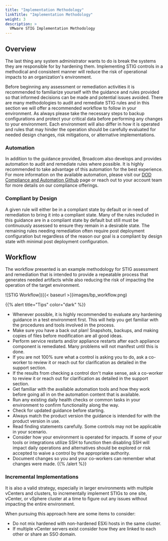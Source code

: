 ```yaml
---
title: "Implementation Methodology"
linkTitle: "Implementation Methodology"
weight: 3
description: >
  VMware STIG Implementation Methodology
---
```

## Overview
The last thing any system administrator wants to do is break the systems they are responsible for by hardening them. Implementing STIG controls in a methodical and consistent manner will reduce the risk of operational impacts to an organization's environment.  

Before beginning any assessment or remediation activities it is recommended to familiarize yourself with the guidance and rules provided so that informed decisions can be made and potential issues avoided. There are many methodologies to audit and remediate STIG rules and in this section we will offer a recommended workflow to follow in your environment. As always please take the necessary steps to backup configurations and protect your critical data before performing any changes to your environment. Each environment will also differ in how it is operated and rules that may hinder the operation should be carefully evaluated for needed design changes, risk mitigations, or alternative implementations.  

### Automation
In addition to the guidance provided, Broadcom also develops and provides automation to audit and remediate rules where possible. It is highly recommended to take advantage of this automation for the best experience.
For more information on the available automation, please visit our [DOD Compliance and Automation Github](https://github.com/vmware/dod-compliance-and-automation/) page or reach out to your account team for more details on our compliance offerings.  

### Compliant by Design
A given rule will either be in a compliant state by default or in need of remediation to bring it into a compliant state.  Many of the rules included in this guidance are in a compliant state by default but still must be continuously assessed to ensure they remain in a desirable state.  The remaining rules needing remediation often require post deployment configuration but regardless of the reason our goal is a compliant by design state with minimal post deployment configuration.  

## Workflow
The workflow presented is an example methodology for STIG assessment and remediation that is intended to provide a repeatable process that generates needed artifacts while also reducing the risk of impacting the operation of the target environment.

![STIG Workflow]({{< baseurl >}}images/bp_workflow.png)

{{% alert title="Tips" color="dark" %}}
-	Whenever possible, it is highly recommended to evaluate any hardening guidance in a test environment first. This will help you get familiar with the procedures and tools involved in the process.
- Make sure you have a back out plan! Snapshots, backups, and making copies of files before modification are all good ideas.
-	Perform service restarts and/or appliance restarts after each appliance component is remediated. Many problems will not manifest until this is done.
-	If you are not 100% sure what a control is asking you to do, ask a co-worker to review it or reach out for clarification as detailed in the support section.
- If the results from checking a control don't make sense, ask a co-worker to review it or reach out for clarification as detailed in the support section.
-	Get familiar with the available automation tools and how they work before going all in on the automation content that is available.
-	Run any existing daily health checks or common tasks in your environment to confirm functionality along the way.
- Check for updated guidance before starting.
- Always match the product version the guidance is intended for with the product version in use.
- Read finding statements carefully. Some controls may not be applicable in your scenario.
- Consider how your environment is operated for impacts. If some of your tools or integrations utilize SSH to function then disabling SSH will impact daily operations and alternatives should be explored or risk accepted to waive a control by the appropriate authority.
- Document changes so you and your co-workers can remember what changes were made.
{{% /alert %}}

### Incremental Implementations
It is also a valid strategy, especially in larger environments with multiple vCenters and clusters, to incrementally implement STIGs to one site, vCenter, or vSphere cluster at a time to figure out any issues without impacting the entire environment.  

When pursuing this approach here are some items to consider:  
- Do not mix hardened with non-hardened ESXi hosts in the same cluster.
- If multiple vCenter servers exist consider how they are linked to each other or share an SSO domain.